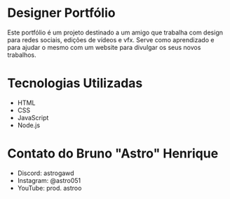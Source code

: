 # Designer Portfólio

Este portfólio é um projeto destinado a um amigo que trabalha com design para redes sociais, edições de vídeos e vfx.
Serve como aprendizado e para ajudar o mesmo com um website para divulgar os seus novos trabalhos.

# Tecnologias Utilizadas

- HTML
- CSS
- JavaScript
- Node.js

# Contato do Bruno "Astro" Henrique

- Discord: astrogawd
- Instagram: @astro051
- YouTube: prod. astroo
